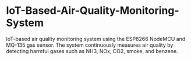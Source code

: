 # IoT-Based-Air-Quality-Monitoring-System
IoT-based air quality monitoring system using the ESP8266 NodeMCU  and MQ-135 gas sensor. The system continuously measures air quality by detecting harmful gases  such as NH3, NOx, CO2, smoke, and benzene.
